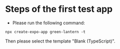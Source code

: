 # Steps of the first test app

- Please run the following command:

```
npx create-expo-app green-lantern -t
```

Then please select the template "Blank (TypeScript)".